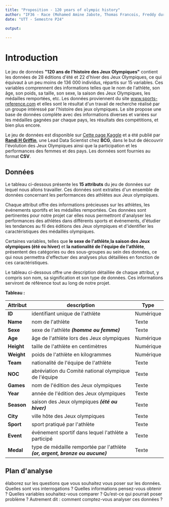 ```yaml
---
title: "Proposition - 120 years of olympic history"
author: "IF36 - Race (Mohamed Amine Jabote, Thomas Francois, Freddy durel Pouna Wantou)"
date: "UTT - Semestre P24"

output:
  
---
```


# Introduction

Le jeu de données __"120 ans de l'histoire des Jeux Olympiques"__ contient les données de 28 éditions d'été et 22 d'hiver des Jeux Olympiques, ce qui équivaut à un peu moins de 136 000 individus, répartis sur 15 variables. Ces variables comprennent des informations telles que le nom de l'athlète, son âge, son poids, sa taille, son sexe, la saison des Jeux Olympiques, les médailles remportées, etc. Les données proviennent du site www.sports-reference.com et elles sont le résultat d'un travail de recherche réalisé par un groupe intéressé par l'histoire des jeux olympiques. Le site propose une base de données complète avec des informations diverses et variées sur les médailles gagnées par chaque pays, les résultats des compétitions, et bien plus encore.

Le jeu de données est disponible sur [Cette page Kaggle](https://www.kaggle.com/datasets/heesoo37/120-years-of-olympic-history-athletes-and-results?select=athlete_events.csv) et a été publié par [**Randi H Griffin**](https://www.linkedin.com/in/randigriffin/), une Lead Data Scientist chez __BCG__, dans le but de découvrir l'évolution des Jeux Olympiques ainsi que la participation et les performances des femmes et des pays. Les données sont fournies au format __CSV__.


## Données


Le tableau ci-dessous présente les **15 attributs** du jeu de données sur lequel nous allons travailler. Ces données sont extraites d'un ensemble de données concernant les performances des athlètes aux Jeux olympiques.

Chaque attribut offre des informations précieuses sur les athlètes, les événements sportifs et les médailles remportées. Ces données sont pertinentes pour notre projet car elles nous permettront d'analyser les performances des athlètes dans différents sports et événements, d'étudier les tendances au fil des éditions des Jeux olympiques et d'identifier les caractéristiques des médaillés olympiques.

Certaines variables, telles que **le sexe de l'athlète**,**la saison des Jeux olympiques (été ou hiver)** et **la nationalité de l'équipe de l'athlète**, présentent des catégories ou des sous-groupes au sein des données, ce qui nous permettra d'effectuer des analyses plus détaillées en fonction de ces caractéristiques.

Le tableau ci-dessous offre une description détaillée de chaque attribut, y compris son nom, sa signification et son type de données. Ces informations serviront de référence tout au long de notre projet.

__Tableau :__


| Attribut   | description                  | Type     |
|------------|------------------------------|----------|
| **ID**         | identifiant unique de l'athlète        | Numérique|
| **Name**       | nom de l'athlète                | Texte    |
| **Sexe**       | sexe de l'athlète ***(homme ou femme)***            | Texte    |
| **Age**        | âge de l'athlète lors des Jeux olympiques              | Numérique|
| **Height**     | taille de l'athlète en centimètres          | Numérique|
| **Weight**     | poids de l'athlète en kilogrammes           | Numérique|
| **Team**       | nationalité de l'équipe de l'athlète           | Texte    |
| **NOC**        | abréviation du Comité national olympique de l'équipe          | Texte    |
| **Games**      | nom de l'édition des Jeux olympiques          | Texte    |
| **Year**       | année de l'édition des Jeux olympiques        | Texte    |
| **Season**     | saison des Jeux olympiques ***(été ou hiver)***     | Texte    |
| **City**       | ville hôte des Jeux olympiques        | Texte    |
| **Sport**      | sport pratiqué par l'athlète          | Texte    |
| **Event**      | événement sportif dans lequel l'athlète a participé   | Texte    |
| **Medal**      | type de médaille remportée par l'athlète ***(or, argent, bronze ou aucune)*** | Texte    |

## Plan d'analyse

élaborez sur les questions que vous souhaitez vous poser sur les données. Quelles sont vos interrogations ? Quelles informations pensez-vous obtenir ? Quelles variables souhaitez-vous comparer ? Qu’est-ce qui pourrait poser problème ? Autrement dit : comment comptez-vous analyser ces données ?
